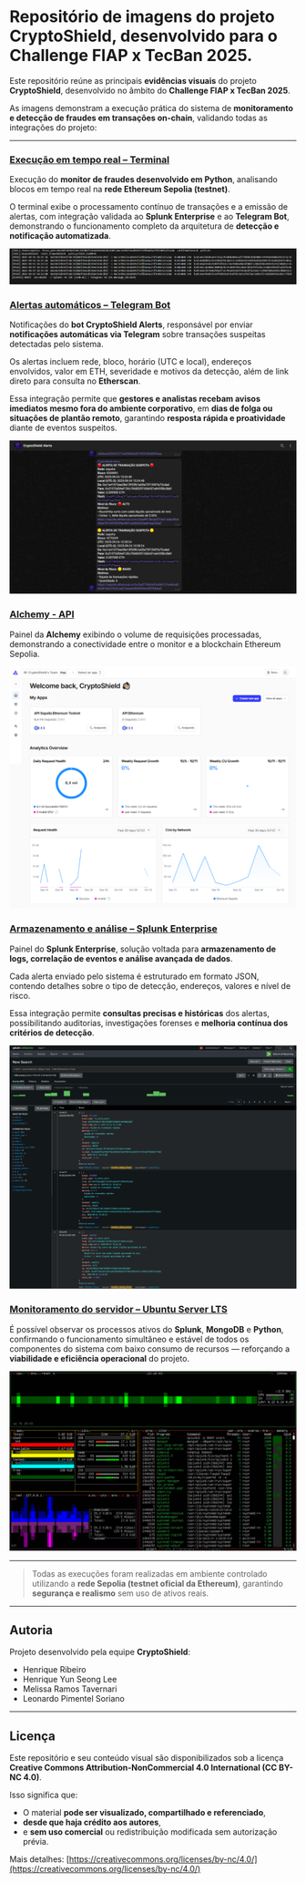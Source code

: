 # Repositório de imagens do projeto CryptoShield, desenvolvido para o Challenge FIAP x TecBan 2025.

Este repositório reúne as principais **evidências visuais** do projeto **CryptoShield**, desenvolvido no âmbito do **Challenge FIAP x TecBan 2025**.

As imagens demonstram a execução prática do sistema de **monitoramento e detecção de fraudes em transações on-chain**, validando todas as integrações do projeto:

---

### [Execução em tempo real – Terminal](https://github.com/Crypto-Shield256/Projeto/blob/main/Terminal.png)
Execução do **monitor de fraudes desenvolvido em Python**, analisando blocos em tempo real na **rede Ethereum Sepolia (testnet)**.

O terminal exibe o processamento contínuo de transações e a emissão de alertas, com integração validada ao **Splunk Enterprise** e ao **Telegram Bot**, demonstrando o funcionamento completo da arquitetura de **detecção e notificação automatizada**.

![Execução em tempo real](https://github.com/Crypto-Shield256/Projeto/blob/main/Terminal.png)

### [Alertas automáticos – Telegram Bot](https://github.com/Crypto-Shield256/Projeto/blob/main/Telegram.png)
Notificações do **bot CryptoShield Alerts**, responsável por enviar **notificações automáticas via Telegram** sobre transações suspeitas detectadas pelo sistema.

Os alertas incluem rede, bloco, horário (UTC e local), endereços envolvidos, valor em ETH, severidade e motivos da detecção, além de link direto para consulta no **Etherscan**.

Essa integração permite que **gestores e analistas recebam avisos imediatos mesmo fora do ambiente corporativo**, em **dias de folga ou situações de plantão remoto**, garantindo **resposta rápida e proatividade** diante de eventos suspeitos.

![Alertas automáticos](https://github.com/Crypto-Shield256/Projeto/blob/main/Telegram.png)

### [Alchemy - API](https://github.com/Crypto-Shield256/Projeto/blob/main/Alchemy.png)
Painel da **Alchemy** exibindo o volume de requisições processadas, demonstrando a conectividade entre o monitor e a blockchain Ethereum Sepolia.

![Alchemy API](https://github.com/Crypto-Shield256/Projeto/blob/main/Alchemy.png)

### [Armazenamento e análise – Splunk Enterprise](https://github.com/Crypto-Shield256/Projeto/blob/main/Splunk%20Enterprise.png)
Painel do **Splunk Enterprise**, solução voltada para **armazenamento de logs, correlação de eventos e análise avançada de dados**.

Cada alerta enviado pelo sistema é estruturado em formato JSON, contendo detalhes sobre o tipo de detecção, endereços, valores e nível de risco.

Essa integração permite **consultas precisas e históricas** dos alertas, possibilitando auditorias, investigações forenses e **melhoria contínua dos critérios de detecção**.

![Splunk Enterprise](https://github.com/Crypto-Shield256/Projeto/blob/main/Splunk%20Enterprise.png)

### [Monitoramento do servidor – Ubuntu Server LTS](https://github.com/Crypto-Shield256/Projeto/blob/main/Ubuntu%20LTS.png)
É possível observar os processos ativos do **Splunk**, **MongoDB** e **Python**, confirmando o funcionamento simultâneo e estável de todos os componentes do sistema com baixo consumo de recursos — reforçando a **viabilidade e eficiência operacional** do projeto.

![Ubuntu LTS](https://github.com/Crypto-Shield256/Projeto/blob/main/Ubuntu%20LTS.png)

---

> Todas as execuções foram realizadas em ambiente controlado utilizando a **rede Sepolia (testnet oficial da Ethereum)**, garantindo **segurança e realismo** sem uso de ativos reais.

---

## Autoria
Projeto desenvolvido pela equipe **CryptoShield**:
- Henrique Ribeiro
- Henrique Yun Seong Lee
- Melissa Ramos Tavernari
- Leonardo Pimentel Soriano

---

## Licença
Este repositório e seu conteúdo visual são disponibilizados sob a licença **Creative Commons Attribution-NonCommercial 4.0 International (CC BY-NC 4.0)**.

Isso significa que:
- O material **pode ser visualizado, compartilhado e referenciado**,  
- **desde que haja crédito aos autores**,  
- e **sem uso comercial** ou redistribuição modificada sem autorização prévia.

Mais detalhes: [https://creativecommons.org/licenses/by-nc/4.0/](https://creativecommons.org/licenses/by-nc/4.0/)

